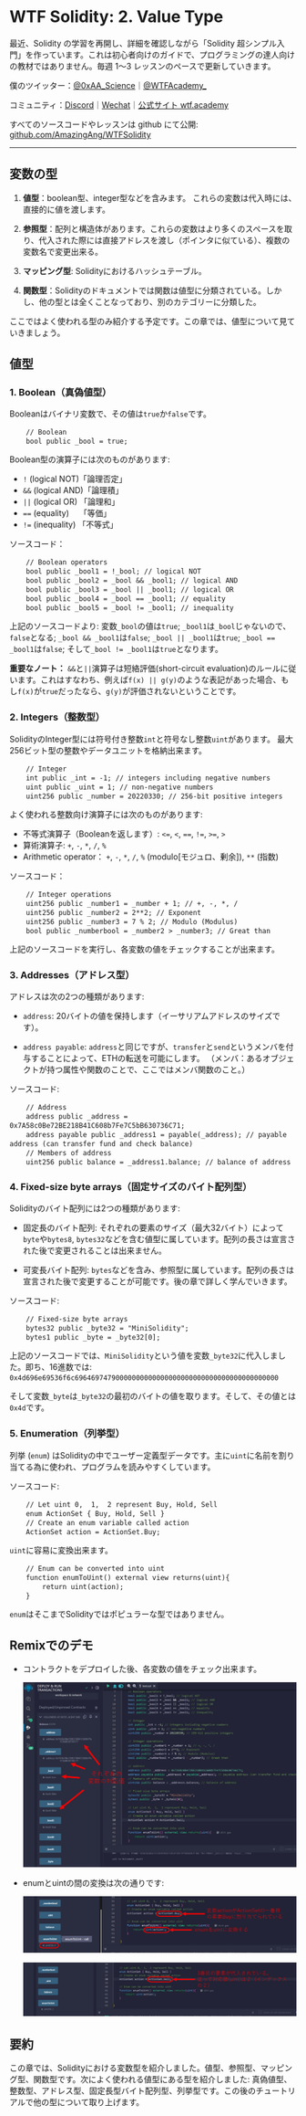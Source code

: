 # WTF Solidity: 2. Value Type

最近、Solidity の学習を再開し、詳細を確認しながら「Solidity 超シンプル入門」を作っています。これは初心者向けのガイドで、プログラミングの達人向けの教材ではありません。毎週 1〜3 レッスンのペースで更新していきます。

僕のツイッター：[@0xAA_Science](https://twitter.com/0xAA_Science)｜[@WTFAcademy\_](https://twitter.com/WTFAcademy_)

コミュニティ：[Discord](https://discord.gg/5akcruXrsk)｜[Wechat](https://docs.google.com/forms/d/e/1FAIpQLSe4KGT8Sh6sJ7hedQRuIYirOoZK_85miz3dw7vA1-YjodgJ-A/viewform?usp=sf_link)｜[公式サイト wtf.academy](https://wtf.academy)

すべてのソースコードやレッスンは github にて公開: [github.com/AmazingAng/WTFSolidity](https://github.com/AmazingAng/WTFSolidity)

-----

## 変数の型

1. **値型**：boolean型、integer型などを含みます。 これらの変数は代入時には、直接的に値を渡します。

2. **参照型**：配列と構造体があります。これらの変数はより多くのスペースを取り、代入された際には直接アドレスを渡し（ポインタに似ている）、複数の変数名で変更出来る。

3. **マッピング型**: Solidityにおけるハッシュテーブル。

4. **関数型**：Solidityのドキュメントでは関数は値型に分類されている。しかし、他の型とは全くことなっており、別のカテゴリーに分類した。

ここではよく使われる型のみ紹介する予定です。この章では、値型について見ていきましょう。

## 値型

### 1. Boolean（真偽値型）

Booleanはバイナリ変数で、その値は`true`か`false`です。

```solidity
    // Boolean
    bool public _bool = true;
```

Boolean型の演算子には次のものがあります:

- `!`   (logical NOT)「論理否定」
- `&&`  (logical AND)「論理積」
- `||`  (logical OR) 「論理和」
- `==`  (equality)　 「等価」
- `!=`  (inequality) 「不等式」

ソースコード：

```solidity
    // Boolean operators
    bool public _bool1 = !_bool; // logical NOT
    bool public _bool2 = _bool && _bool1; // logical AND
    bool public _bool3 = _bool || _bool1; // logical OR
    bool public _bool4 = _bool == _bool1; // equality
    bool public _bool5 = _bool != _bool1; // inequality
```

上記のソースコードより: 変数`_bool`の値は`true`; `_bool1`は`_bool`じゃないので、`false`となる; `_bool && _bool1`は`false`; `_bool || _bool1`は`true`; `_bool == _bool1`は`false`; そして`_bool != _bool1`は`true`となります。

**重要なノート：** `&&`と`||`演算子は短絡評価(short-circuit evaluation)のルールに従います。これはすなわち、例えば`f(x) || g(y)`のような表記があった場合、もし`f(x)`が`true`だったなら、`g(y)`が評価されないということです。

### 2. Integers（整数型）
SolidityのInteger型には符号付き整数`int`と符号なし整数`uint`があります。 最大256ビット型の整数やデータユニットを格納出来ます。

```solidity
    // Integer
    int public _int = -1; // integers including negative numbers
    uint public _uint = 1; // non-negative numbers
    uint256 public _number = 20220330; // 256-bit positive integers
```
よく使われる整数向け演算子には次のものがあります:

- 不等式演算子（Booleanを返します）: `<=`, `<`, `==`, `!=`, `>=`, `>`
- 算術演算子: `+`, `-`, `*`, `/`, `%`
- Arithmetic operator： `+`,  `-`,  `*`,  `/`,  `%` (modulo[モジュロ、剰余]), `**` (指数)

ソースコード：

```solidity
    // Integer operations
    uint256 public _number1 = _number + 1; // +, -, *, /
    uint256 public _number2 = 2**2; // Exponent
    uint256 public _number3 = 7 % 2; // Modulo (Modulus)
    bool public _numberbool = _number2 > _number3; // Great than
```

上記のソースコードを実行し、各変数の値をチェックすることが出来ます。

### 3. Addresses（アドレス型）

アドレスは次の2つの種類があります:
- `address`: 20バイトの値を保持します（イーサリアムアドレスのサイズです）。

- `address payable`: `address`と同じですが、`transfer`と`send`というメンバを付与することによって、ETHの転送を可能にします。
  （メンバ：あるオブジェクトが持つ属性や関数のことで、ここではメンバ関数のこと。）

ソースコード:

```solidity
    // Address
    address public _address = 0x7A58c0Be72BE218B41C608b7Fe7C5bB630736C71;
    address payable public _address1 = payable(_address); // payable address (can transfer fund and check balance)
    // Members of address
    uint256 public balance = _address1.balance; // balance of address
```

### 4. Fixed-size byte arrays（固定サイズのバイト配列型）

Solidityのバイト配列には2つの種類があります:

- 固定長のバイト配列: それぞれの要素のサイズ（最大32バイト）によって`byte`や`bytes8`, `bytes32`などを含む値型に属しています。配列の長さは宣言された後で変更されることは出来ません。

- 可変長バイト配列: `bytes`などを含み、参照型に属しています。配列の長さは宣言された後で変更することが可能です。後の章で詳しく学んでいきます。

ソースコード:

```solidity
    // Fixed-size byte arrays
    bytes32 public _byte32 = "MiniSolidity"; 
    bytes1 public _byte = _byte32[0]; 
```

上記のソースコードでは、`MiniSolidity`という値を変数`_byte32`に代入しました。即ち、16進数では: `0x4d696e69536f6c69646974790000000000000000000000000000000000000000`

そして変数`_byte`は`_byte32`の最初のバイトの値を取ります。そして、その値とは`0x4d`です。

### 5. Enumeration（列挙型）

列挙 (`enum`) はSolidityの中でユーザー定義型データです。主に`uint`に名前を割り当てる為に使われ、プログラムを読みやすくしています。

ソースコード:

```solidity
    // Let uint 0,  1,  2 represent Buy, Hold, Sell
    enum ActionSet { Buy, Hold, Sell }
    // Create an enum variable called action
    ActionSet action = ActionSet.Buy;
```

`uint`に容易に変換出来ます。

```solidity
    // Enum can be converted into uint
    function enumToUint() external view returns(uint){
        return uint(action);
    }
```

`enum`はそこまでSolidityではポピュラーな型ではありません。

## Remixでのデモ

- コントラクトをデプロイした後、各変数の値をチェック出来ます。

   ![2-1.png](./img/2-1.png)
  
- enumとuintの間の変換は次の通りです:

   ![2-2.png](./img/2-2.png)

   ![2-3.png](./img/2-3.png)

## 要約 

この章では、Solidityにおける変数型を紹介しました。値型、参照型、マッピング型、関数型です。次によく使われる値型にある型を紹介しました: 真偽値型、整数型、アドレス型、固定長型バイト配列型、列挙型です。この後のチュートリアルで他の型について取り上げます。
